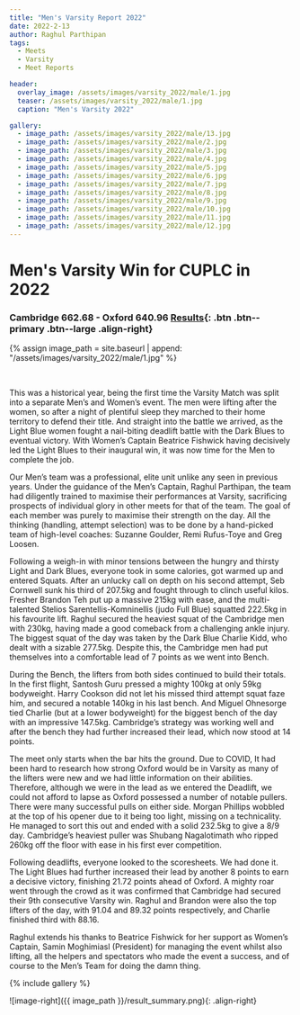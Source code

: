 ```yaml
---
title: "Men's Varsity Report 2022"
date: 2022-2-13
author: Raghul Parthipan
tags:
  - Meets
  - Varsity
  - Meet Reports

header:
  overlay_image: /assets/images/varsity_2022/male/1.jpg
  teaser: /assets/images/varsity_2022/male/1.jpg
  caption: "Men's Varsity 2022"

gallery:
  - image_path: /assets/images/varsity_2022/male/13.jpg
  - image_path: /assets/images/varsity_2022/male/2.jpg
  - image_path: /assets/images/varsity_2022/male/3.jpg
  - image_path: /assets/images/varsity_2022/male/4.jpg
  - image_path: /assets/images/varsity_2022/male/5.jpg
  - image_path: /assets/images/varsity_2022/male/6.jpg
  - image_path: /assets/images/varsity_2022/male/7.jpg
  - image_path: /assets/images/varsity_2022/male/8.jpg
  - image_path: /assets/images/varsity_2022/male/9.jpg
  - image_path: /assets/images/varsity_2022/male/10.jpg
  - image_path: /assets/images/varsity_2022/male/11.jpg
  - image_path: /assets/images/varsity_2022/male/12.jpg
---
```


# Men's Varsity Win for CUPLC in 2022

### Cambridge 662.68 - Oxford 640.96 [Results](https://www.openpowerlifting.org/m/epa/2211){: .btn .btn--primary .btn--large .align-right}

{% assign image_path = site.baseurl | append: "/assets/images/varsity_2022/male/1.jpg" %}

&nbsp;

This was a historical year, being the first time the Varsity Match was split into a separate Men’s and Women’s event. The men were lifting after the women, so after a night of plentiful sleep they marched to their home territory to defend their title. And straight into the battle we arrived, as the Light Blue women fought a nail-biting deadlift battle with the Dark Blues to eventual victory. With Women’s Captain Beatrice Fishwick having decisively led the Light Blues to their inaugural win, it was now time for the Men to complete the job.

Our Men’s team was a professional, elite unit unlike any seen in previous years. Under the guidance of the Men’s Captain, Raghul Parthipan, the team had diligently trained to maximise their performances at Varsity, sacrificing prospects of individual glory in other meets for that of the team. The goal of each member was purely to maximise their strength on the day. All the thinking (handling, attempt selection) was to be done by a hand-picked team of high-level coaches: Suzanne Goulder, Remi Rufus-Toye and Greg Loosen.

Following a weigh-in with minor tensions between the hungry and thirsty Light and Dark Blues, everyone took in some calories, got warmed up and entered Squats. After an unlucky call on depth on his second attempt, Seb Cornwell sunk his third of 207.5kg and fought through to clinch useful kilos. Fresher Brandon Teh put up a massive 215kg with ease, and the multi-talented Stelios Sarentellis-Komninellis (judo Full Blue) squatted 222.5kg in his favourite lift. Raghul secured the heaviest squat of the Cambridge men with 230kg, having made a good comeback from a challenging ankle injury. The biggest squat of the day was taken by the Dark Blue Charlie Kidd, who dealt with a sizable 277.5kg. Despite this, the Cambridge men had put themselves into a comfortable lead of 7 points as we went into Bench.

During the Bench, the lifters from both sides continued to build their totals. In the first flight, Santosh Guru pressed a mighty 100kg at only 59kg bodyweight. Harry Cookson did not let his missed third attempt squat faze him, and secured a notable 140kg in his last bench. And Miguel Ohnesorge tied Charlie (but at a lower bodyweight) for the biggest bench of the day with an impressive 147.5kg. Cambridge’s strategy was working well and after the bench they had further increased their lead, which now stood at 14 points. 

The meet only starts when the bar hits the ground. Due to COVID, It had been hard to research how strong Oxford would be in Varsity as many of the lifters were new and we had little information on their abilities. Therefore, although we were in the lead as we entered the Deadlift, we could not afford to lapse as Oxford possessed a number of notable pullers. There were many successful pulls on either side. Morgan Phillips wobbled at the top of his opener due to it being too light, missing on a technicality. He managed to sort this out and ended with a solid 232.5kg to give a 8/9 day. Cambridge’s heaviest puller was Shubang Nagalotimath who ripped 260kg off the floor with ease in his first ever competition. 

Following deadlifts, everyone looked to the scoresheets. We had done it. The Light Blues had further increased their lead by another 8 points to earn a decisive victory, finishing 21.72 points ahead of Oxford. A mighty roar went through the crowd as it was confirmed that Cambridge had secured their 9th consecutive Varsity win. Raghul and Brandon were also the top lifters of the day, with 91.04 and 89.32 points respectively, and Charlie finished third with 88.16. 

Raghul extends his thanks to Beatrice Fishwick for her support as Women’s Captain, Samin Moghimiasl (President) for managing the event whilst also lifting, all the helpers and spectators who made the event a success, and of course to the Men’s Team for doing the damn thing.  


{% include gallery %}

![image-right]({{ image_path }}/result_summary.png){: .align-right}


